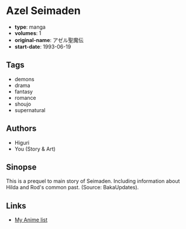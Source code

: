 # Azel Seimaden

-   **type**: manga
-   **volumes**: 1
-   **original-name**: アゼル聖魔伝
-   **start-date**: 1993-06-19

## Tags

-   demons
-   drama
-   fantasy
-   romance
-   shoujo
-   supernatural

## Authors

-   Higuri
-   You (Story & Art)

## Sinopse

This is a prequel to main story of Seimaden. Including information about Hilda and Rod's common past.
(Source: BakaUpdates).

## Links

-   [My Anime list](https://myanimelist.net/manga/21309/Azel_Seimaden)
